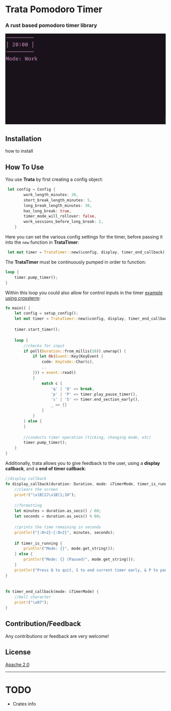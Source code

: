 # Trata Pomodoro Timer
### A rust based pomodoro timer library
<img src="./assets/DisplayGifOne.gif" alt="Demo on windows terminal">

## Installation
 how to install

## How To Use

You use **Trata** by first creating a config object:
```rust
 let config = Config {
        work_length_minutes: 20,
        short_break_length_minutes: 5,
        long_break_length_minutes: 30,
        has_long_break: true,
        timer_mode_will_rollover: false,
        work_sessions_before_long_break: 2,
    }
```
Here you can set the various config settings for the timer, before passing it into the `new` function in **TrataTimer**:
```rust
 let mut timer = TrataTimer::new(&config, display, timer_end_callback);
```
The **TrataTimer** must be continuously pumped in order to function:
```rust
loop {
    timer.pump_timer();
}
```

Within this loop you could also allow for control inputs in the timer [example using crossterm](examples/cli-example.rs):
```rust
fn main() {
    let config = setup_config();
    let mut timer = TrataTimer::new(&config, display, timer_end_callback);

    timer.start_timer();

    loop {
        //checks for input
        if poll(Duration::from_millis(10)).unwrap() {
            if let Ok(Event::Key(KeyEvent {
                code: KeyCode::Char(c),
                ..
            })) = event::read()
            {
                match c {
                    'q' | 'Q' => break,
                    'p' | 'P' => timer.play_pause_timer(),
                    's' | 'S' => timer.end_section_early(),
                    _ => {}
                }
            }
        } else {
        }

        //conducts timer operation (ticking, changing mode, etc)
        timer.pump_timer();
    }
}
```
Additionally, trata allows you to give feedback to the user, using a **display callback**, and a **end of timer callback**:

```rust
//display callback
fn display_callback(duration: Duration, mode: &TimerMode, timer_is_running: bool) {
    //clears the screen
    print!("\x1B[2J\x1B[1;1H");

    //formatting
    let minutes = duration.as_secs() / 60;
    let seconds = duration.as_secs() % 60;

    //prints the time remaining in seconds
    println!("{:0>2}:{:0>2}", minutes, seconds);

    if timer_is_running {
        println!("Mode: {}", mode.get_string());
    } else {
        println!("Mode: {} (Paused)", mode.get_string());
    }
    println!("Press Q to quit, S to end current timer early, & P to pause the timer.");
}


fn timer_end_callback(mode: &TimerMode) {
    //bell character
    print!("\x07");
}
```

## Contribution/Feedback
Any contributions or feedback are very welcome!

## License
[Apache 2.0](LICENSE.MD)

---
# TODO
- Crates info
